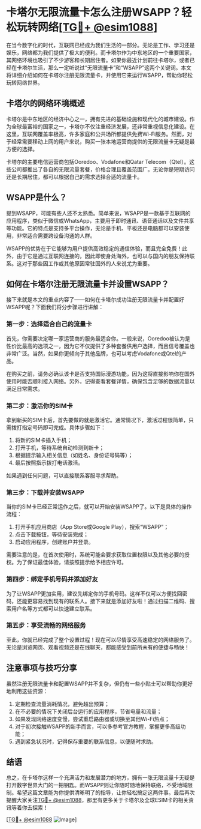 # 卡塔尔无限流量卡怎么注册WSAPP？轻松玩转网络[[TG💪+ @esim1088](https://t.me/s/esim1088)]

在当今数字化的时代，互联网已经成为我们生活的一部分。无论是工作、学习还是娱乐，网络都为我们提供了极大的便利。而卡塔尔作为中东地区的一个重要国家，其网络环境也吸引了不少游客和长期居住者。如果你最近计划前往卡塔尔，或者已经在卡塔尔生活，那么一定听说过“无限流量卡”和“WSAPP”这两个关键词。本文将详细介绍如何在卡塔尔注册无限流量卡，并使用它来运行WSAPP，帮助你轻松玩转网络世界。

## 卡塔尔的网络环境概述

卡塔尔是中东地区的经济中心之一，拥有先进的基础设施和现代化的城市建设。作为全球最富裕的国家之一，卡塔尔不仅注重经济发展，还非常重视信息化建设。在这里，互联网覆盖率极高，许多家庭和公共场所都提供免费Wi-Fi服务。然而，对于经常需要移动上网的用户来说，购买一张本地运营商提供的无限流量卡无疑是最方便的选择。

卡塔尔的主要电信运营商包括Ooredoo、Vodafone和Qatar Telecom（Qtel）。这些公司都推出了各自的无限流量套餐，价格合理且覆盖范围广。无论你是短期访问还是长期居住，都可以根据自己的需求选择合适的流量卡。

## WSAPP是什么？

提到WSAPP，可能有些人还不太熟悉。简单来说，WSAPP是一款基于互联网的应用程序，类似于微信或WhatsApp，主要用于即时通讯、语音通话以及文件共享等功能。它的特点是支持多平台操作，无论是手机、平板还是电脑都可以安装使用，非常适合需要跨设备沟通的人群。

WSAPP的优势在于它能够为用户提供高效稳定的通信体验，而且完全免费！此外，由于它是通过互联网连接的，因此即使身处海外，也可以与国内的朋友保持联系。这对于那些因工作或其他原因常驻国外的人来说尤为重要。

## 如何在卡塔尔注册无限流量卡并设置WSAPP？

接下来就是本文的重点内容了——如何在卡塔尔成功注册无限流量卡并配置好WSAPP呢？下面我们将分步骤进行讲解：

### 第一步：选择适合自己的流量卡

首先，你需要决定哪一家运营商的服务最适合你。一般来说，Ooredoo被认为是性价比最高的选项之一，因为它不仅提供了多种套餐供用户选择，而且信号覆盖也非常广泛。当然，如果你更倾向于其他品牌，也可以考虑Vodafone或Qtel的产品。

在购买之前，请务必确认该卡是否支持国际漫游功能，因为这将直接影响你在国外使用时能否顺利接入网络。另外，记得查看套餐详情，确保包含足够的数据流量以满足日常需求。

### 第二步：激活你的SIM卡

拿到新买的SIM卡后，首先要做的就是激活它。通常情况下，激活过程很简单，只需拨打指定号码即可完成。具体步骤如下：
1. 将新的SIM卡插入手机；
2. 打开手机，等待系统自动检测到新卡；
3. 根据提示输入相关信息（如姓名、身份证号码等）；
4. 最后按照指示拨打电话激活。

如果遇到任何问题，可以直接联系客服寻求帮助。

### 第三步：下载并安装WSAPP

当你的SIM卡已经正常运作之后，就可以开始安装WSAPP了。以下是具体的操作流程：
1. 打开手机应用商店（App Store或Google Play），搜索“WSAPP”；
2. 点击下载按钮，等待安装完成；
3. 启动应用程序，创建账户并登录。

需要注意的是，在首次使用时，系统可能会要求获取位置权限以及其他必要的授权。为了保证最佳体验，请按照提示给予相应许可。

### 第四步：绑定手机号码并添加好友

为了让WSAPP更加实用，建议先绑定你的手机号码。这样不仅可以方便找回密码，还能更容易找到现有的联系人。接下来就是添加好友啦！通过扫描二维码、搜索用户名等方式都可以快速建立联系。

### 第五步：享受流畅的网络服务

至此，你就已经完成了整个设置过程！现在可以尽情享受高速稳定的网络服务了。无论是浏览网页、观看视频还是在线聊天，都能感受到前所未有的便捷与畅快！

## 注意事项与技巧分享

虽然注册无限流量卡和配置WSAPP并不复杂，但仍有一些小贴士可以帮助你更好地利用这些资源：

1. 定期检查流量消耗情况，避免超出预算；
2. 在不必要的情况下关闭后台运行的应用程序，节省电量和流量；
3. 如果发现网络速度变慢，尝试重启路由器或切换至其他Wi-Fi热点；
4. 对于初次接触WSAPP的新手而言，可以多参考官方教程，掌握更多高级功能；
5. 遇到紧急状况时，记得保存重要的联系信息，以便随时求助。

## 结语

总之，在卡塔尔这样一个充满活力和发展潜力的地方，拥有一张无限流量卡无疑是打开数字世界大门的一把钥匙。而WSAPP则让你随时随地保持联络，不受地域限制。希望这篇文章能为你提供清晰明了的指导，让你轻松搞定这两件事。最后再次提醒大家关注[TG💪+ @esim1088](https://t.me/s/esim1088)，那里有更多关于卡塔尔及全球ESIM卡的相关资讯等着你去探索！

[[TG💪+ @esim1088](https://t.me/s/esim1088) ![Image](https://i.postimg.cc/4NQfJmqS/Snipaste-2025-05-13-00-14-12.png)]